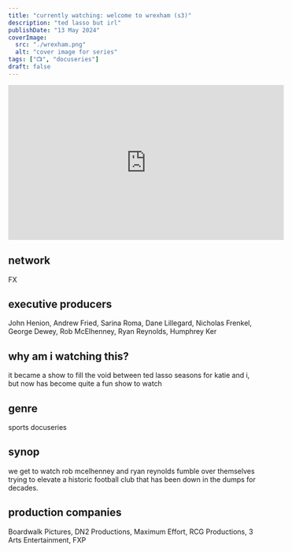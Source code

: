 ```yaml
---
title: "currently watching: welcome to wrexham (s3)"
description: "ted lasso but irl"
publishDate: "13 May 2024"
coverImage:
  src: "./wrexham.png"
  alt: "cover image for series"
tags: ["📺", "docuseries"]
draft: false
---
```


<iframe width="560" height="315" src="https://www.youtube.com/embed/ygVyFKLx_DM?si=zD3oGP-2cAxashS5" title="YouTube video player" frameborder="0" allow="accelerometer; autoplay; clipboard-write; encrypted-media; gyroscope; picture-in-picture; web-share" referrerpolicy="strict-origin-when-cross-origin" allowfullscreen></iframe>

## network

FX

## executive producers
John Henion, Andrew Fried, Sarina Roma, Dane Lillegard, Nicholas Frenkel, George Dewey, Rob McElhenney, Ryan Reynolds, Humphrey Ker

## why am i watching this?
it became a show to fill the void between ted lasso seasons for katie and i, but now has become quite a fun show to watch

## genre
sports docuseries 

## synop

we get to watch rob mcelhenney and ryan reynolds fumble over themselves trying to elevate a historic football club that has been down in the dumps for decades.

## production companies

Boardwalk Pictures,
DN2 Productions,
Maximum Effort,
RCG Productions,
3 Arts Entertainment,
FXP

